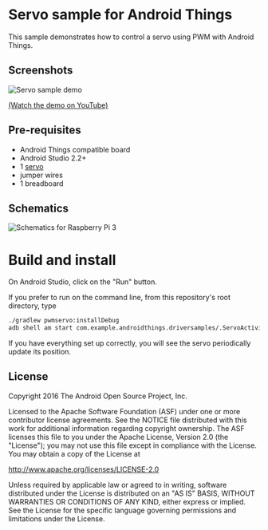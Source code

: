 Servo sample for Android Things
===============================

This sample demonstrates how to control a servo using PWM with Android Things.


Screenshots
-----------

![Servo sample demo][demo-gif]

[(Watch the demo on YouTube)][demo-yt]

Pre-requisites
--------------

- Android Things compatible board
- Android Studio 2.2+
- 1 [servo](https://www.adafruit.com/products/169)
- jumper wires
- 1 breadboard


Schematics
----------

![Schematics for Raspberry Pi 3](rpi3_schematics.png)


Build and install
=================

On Android Studio, click on the "Run" button.

If you prefer to run on the command line, from this repository's root directory, type

```bash
./gradlew pwmservo:installDebug
adb shell am start com.example.androidthings.driversamples/.ServoActivity
```

If you have everything set up correctly, you will see the servo periodically update its position.


License
-------

Copyright 2016 The Android Open Source Project, Inc.

Licensed to the Apache Software Foundation (ASF) under one or more contributor
license agreements.  See the NOTICE file distributed with this work for
additional information regarding copyright ownership.  The ASF licenses this
file to you under the Apache License, Version 2.0 (the "License"); you may not
use this file except in compliance with the License.  You may obtain a copy of
the License at

  http://www.apache.org/licenses/LICENSE-2.0

Unless required by applicable law or agreed to in writing, software
distributed under the License is distributed on an "AS IS" BASIS, WITHOUT
WARRANTIES OR CONDITIONS OF ANY KIND, either express or implied.  See the
License for the specific language governing permissions and limitations under
the License.

[demo-yt]: https://www.youtube.com/watch?v=2IC6zcF29Ww&index=20&list=PLWz5rJ2EKKc-GjpNkFe9q3DhE2voJscDT
[demo-gif]: https://storage.googleapis.com/android-things/samples-gifs/pwmservo.gif
